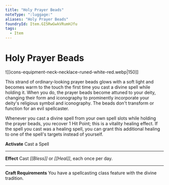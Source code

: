 ```yaml
---
title: "Holy Prayer Beads"
noteType: ":luggage:"
aliases: "Holy Prayer Beads"
foundryId: Item.GI5RwGwkVRumHJfu
tags:
  - Item
---
```


# Holy Prayer Beads
![[icons-equipment-neck-necklace-runed-white-red.webp|150]]

This strand of ordinary-looking prayer beads glows with a soft light and becomes warm to the touch the first time you cast a divine spell while holding it. When you do, the prayer beads become attuned to your deity, changing their form and iconography to prominently incorporate your deity's religious symbol and iconography. The beads don't transform or function for an evil spellcaster.

Whenever you cast a divine spell from your own spell slots while holding the prayer beads, you recover 1 Hit Point; this is a vitality healing effect. If the spell you cast was a healing spell, you can grant this additional healing to one of the spell's targets instead of yourself.

**Activate** Cast a Spell

* * *

**Effect** Cast _[[Bless]]_ or _[[Heal]]_, each once per day.

* * *

**Craft Requirements** You have a spellcasting class feature with the divine tradition.
